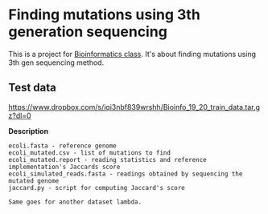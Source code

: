 # Finding mutations using 3th generation sequencing
This is a project for [Bioinformatics class](https://www.fer.unizg.hr/predmet/bio). It's about finding mutations using 3th gen sequencing method.

## Test data
https://www.dropbox.com/s/iqi3nbf839wrshh/Bioinfo_19_20_train_data.tar.gz?dl=0

**Description**

    ecoli.fasta - reference genome
    ecoli_mutated.csv - list of mutations to find
    ecoli_mutated.report - reading statistics and reference implementation's Jaccards score
    ecoli_simulated_reads.fasta - readings obtained by sequencing the mutated genome
    jaccard.py - script for computing Jaccard's score

    Same goes for another dataset lambda.
